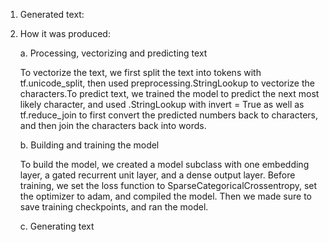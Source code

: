 1. Generated text:
   

2. How it was produced:
   
    a. Processing, vectorizing and predicting text
        
   To vectorize the text, we first split the text into tokens with tf.unicode_split, then used preprocessing.StringLookup
        to vectorize the characters.To predict text, we trained the model to predict the next most likely character, and used
        .StringLookup with invert = True as well as tf.reduce_join to first convert the predicted numbers back to characters, and 
        then join the characters back into words.
   
    b. Building and training the model
        
    To build the model, we created a model subclass with one embedding layer, a gated recurrent unit layer, and a dense output layer.
    Before training, we set the loss function to SparseCategoricalCrossentropy, set the optimizer to adam, and compiled the model.
    Then we made sure to save training checkpoints, and ran the model.
    
    c. Generating text
   